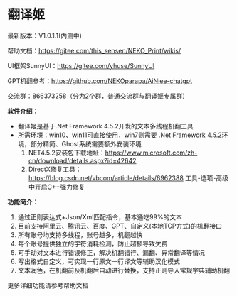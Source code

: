 # 翻译姬

最新版本：V1.0.1.1(内测中)

帮助文档：https://gitee.com/this_sensen/NEKO_Print/wikis/

UI框架SunnyUI：https://gitee.com/yhuse/SunnyUI

GPT机翻参考：https://github.com/NEKOparapa/AiNiee-chatgpt

交流群：866373258（分为2个群，普通交流群与翻译姬专属群）

 **软件介绍：** 
- 翻译姬是基于.Net Framework 4.5.2开发的文本多线程机翻工具
- 所需环境：win10、win11可直接使用，win7则需要 .Net Framework 4.5.2环境，部分精简、Ghost系统需要额外安装环境
    1. NET4.5.2安装包下载地址：https://www.microsoft.com/zh-cn/download/details.aspx?id=42642
    2. DirectX修复工具：https://blog.csdn.net/vbcom/article/details/6962388 工具-选项-高级中开启C++强力修复

 **功能简介：** 
1. 通过正则表达式+Json/Xml匹配指令，基本通吃99%的文本
2. 目前支持阿里云、腾讯云、百度、GPT、自定义(本地TCP方式)的机翻接口
3. 所有账号均支持多线程，账号越多，机翻越快
4. 每个账号提供独立的字符消耗检测，防止超额导致欠费
5. 可手动对文本进行错误修正，解决机翻错行、漏翻、异常翻译等情况
6. 写出格式自定义，可实现一行原文一行译文等辅助汉化模式
7. 文本润色，在机翻前及机翻后自动进行替换，支持正则导入常规字典辅助机翻

更多详细功能请参考帮助文档
